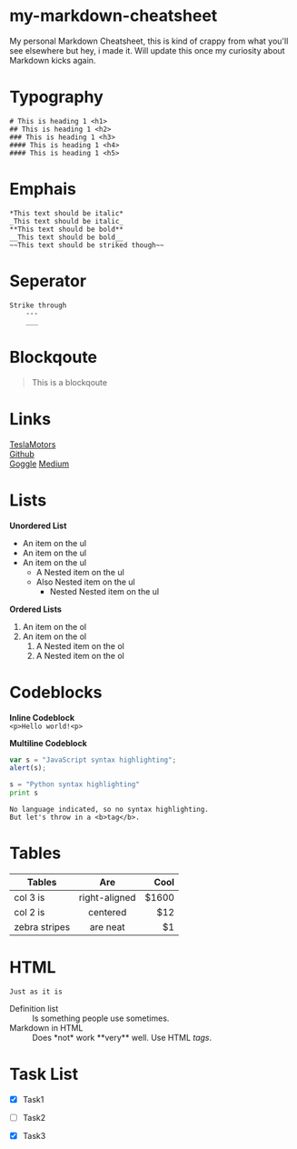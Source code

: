 # my-markdown-cheatsheet
My personal Markdown Cheatsheet, this is kind of crappy from what you'll see elsewhere but hey, i made it. Will update this once my curiosity about Markdown kicks again.
 
 # Typography
    # This is heading 1 <h1>
    ## This is heading 1 <h2>
    ### This is heading 1 <h3>
    #### This is heading 1 <h4>
    #### This is heading 1 <h5>

# Emphais
    *This text should be italic*
    _This text should be italic_
    **This text should be bold**
    __This text should be bold__
    ~~This text should be striked though~~

# Seperator
    Strike through
        ---
        ___

# Blockqoute  
> This is a blockqoute

# Links
[TeslaMotors](https://www.tesla.com/ "Because, Ironman")  
[Github](https://github.com/ "A storage of all good stuff")  
[Goggle](https://www.tesla.com/ "A Programmers Bestfriend") 
[Medium](https://medium.com/  "The best website in the world")   


# Lists  
**Unordered List**
* An item on the ul
* An item on the ul
* An item on the ul
    * A Nested item on the ul
    * Also Nested item on the ul
        * Nested Nested item on the ul

**Ordered Lists**  
1. An item on the ol
1. An item on the ol
    1. A Nested item on the ol
    1. A Nested item on the ol

# Codeblocks
**Inline Codeblock**  
`<p>Hello world!<p>`

**Multiline Codeblock**
```javascript
var s = "JavaScript syntax highlighting";
alert(s);
```

```python
s = "Python syntax highlighting"
print s
```
 
```
No language indicated, so no syntax highlighting. 
But let's throw in a <b>tag</b>.
```


# Tables
| Tables        | Are           | Cool  |
| ------------- |:-------------:| -----:|
| col 3 is      | right-aligned | $1600 |
| col 2 is      | centered      |   $12 |
| zebra stripes | are neat      |    $1 |

# HTML
`Just as it is`
<dl>
  <dt>Definition list</dt>
  <dd>Is something people use sometimes.</dd>

  <dt>Markdown in HTML</dt>
  <dd>Does *not* work **very** well. Use HTML <em>tags</em>.</dd>
</dl>

# Task List
* [x] Task1
* [ ] Task2
* [x] Task3


<!--MODIFIED-->